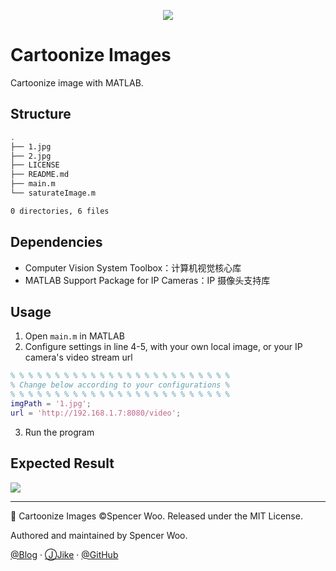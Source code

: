 <div align="center">

![](https://i.loli.net/2019/02/02/5c54a32e7c922.png)

</div>

# Cartoonize Images

Cartoonize image with MATLAB.

## Structure

```bash
.
├── 1.jpg
├── 2.jpg
├── LICENSE
├── README.md
├── main.m
└── saturateImage.m

0 directories, 6 files
```

## Dependencies

- Computer Vision System Toolbox：计算机视觉核心库
- MATLAB Support Package for IP Cameras：IP 摄像头支持库

## Usage

1. Open `main.m` in MATLAB
2. Configure settings in line 4-5, with your own local image, or your IP camera's video stream url

```matlab
% % % % % % % % % % % % % % % % % % % % % % % % %
% Change below according to your configurations %
% % % % % % % % % % % % % % % % % % % % % % % % %
imgPath = '1.jpg';
url = 'http://192.168.1.7:8080/video';
```

3. Run the program

## Expected Result

![](https://i.loli.net/2019/02/02/5c54a5e5556da.jpg)

---

📸 Cartoonize Images ©Spencer Woo. Released under the MIT License.

Authored and maintained by Spencer Woo.

[@Blog](https://spencerwoo.com/) · [ⒿJike](https://web.okjike.com/user/4DDA0425-FB41-4188-89E4-952CA15E3C5E/post) · [@GitHub](https://github.com/spencerwooo)
